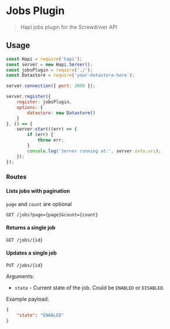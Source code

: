 # Jobs Plugin
> Hapi jobs plugin for the Screwdriver API

## Usage

```javascript
const Hapi = require('hapi');
const server = new Hapi.Server();
const jobsPlugin = require('./');
const Datastore = require('your-datastore-here');

server.connection({ port: 3000 });

server.register({
    register: jobsPlugin,
    options: {
        datastore: new Datastore()
    }
}, () => {
    server.start((err) => {
        if (err) {
            throw err;
        }
        console.log('Server running at:', server.info.uri);
    });
});

```

### Routes
#### Lists jobs with pagination
`page` and `count` are optional

`GET /jobs?page={page}&count={count}`

#### Returns a single job
`GET /jobs/{id}`

#### Updates a single job
`PUT /jobs/{id}`

Arguments:

* `state` - Current state of the job. Could be `ENABLED` or `DISABLED`.

Example payload:
```json
{   
    "state": "ENABLED"
}
```
